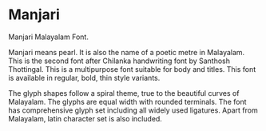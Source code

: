 Manjari
======
Manjari Malayalam Font. 

Manjari means pearl. It is also the name of a poetic metre in Malayalam. This is the second font after Chilanka handwriting font by Santhosh Thottingal. This is a multipurpose font suitable for body and titles. This font is available in regular, bold, thin style variants.

The glyph shapes follow a spiral theme, true to the beautiful curves of Malayalam. The glyphs are equal width with rounded terminals. The font has comprehensive glyph set including all widely used ligatures. Apart from Malayalam, latin character set is also included.
